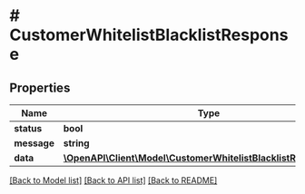 # # CustomerWhitelistBlacklistResponse

## Properties

Name | Type | Description | Notes
------------ | ------------- | ------------- | -------------
**status** | **bool** |  |
**message** | **string** |  |
**data** | [**\OpenAPI\Client\Model\CustomerWhitelistBlacklistResponseData**](CustomerWhitelistBlacklistResponseData.md) |  |

[[Back to Model list]](../../README.md#models) [[Back to API list]](../../README.md#endpoints) [[Back to README]](../../README.md)
